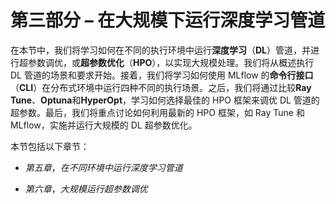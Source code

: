 # 第三部分 – 在大规模下运行深度学习管道

在本节中，我们将学习如何在不同的执行环境中运行**深度学习**（**DL**）管道，并进行超参数调优，或**超参数优化**（**HPO**），以实现大规模处理。我们将从概述执行 DL 管道的场景和要求开始。接着，我们将学习如何使用 MLflow 的**命令行接口**（**CLI**）在分布式环境中运行四种不同的执行场景。之后，我们将通过比较**Ray Tune**、**Optuna**和**HyperOpt**，学习如何选择最佳的 HPO 框架来调优 DL 管道的超参数。最后，我们将重点讨论如何利用最新的 HPO 框架，如 Ray Tune 和 MLflow，实施并运行大规模的 DL 超参数优化。

本节包括以下章节：

+   *第五章*，*在不同环境中运行深度学习管道*

+   *第六章*，*大规模运行超参数调优*
